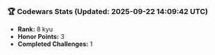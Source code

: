 ### 🏆 Codewars Stats (Updated: 2025-09-22 14:09:42 UTC)

- **Rank:** 8 kyu
- **Honor Points:** 3
- **Completed Challenges:** 1

